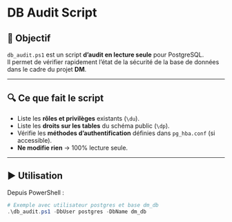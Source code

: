 # DB Audit Script

## 🎯 Objectif

`db_audit.ps1` est un script **d’audit en lecture seule** pour PostgreSQL.  
Il permet de vérifier rapidement l’état de la sécurité de la base de données dans le cadre du projet **DM**.

---

## 🔍 Ce que fait le script

- Liste les **rôles et privilèges** existants (`\du`).
- Liste les **droits sur les tables** du schéma public (`\dp`).
- Vérifie les **méthodes d’authentification** définies dans `pg_hba.conf` (si accessible).
- **Ne modifie rien** → 100% lecture seule.

---

## ▶️ Utilisation

Depuis PowerShell :

```powershell
# Exemple avec utilisateur postgres et base dm_db
.\db_audit.ps1 -DbUser postgres -DbName dm_db
```
